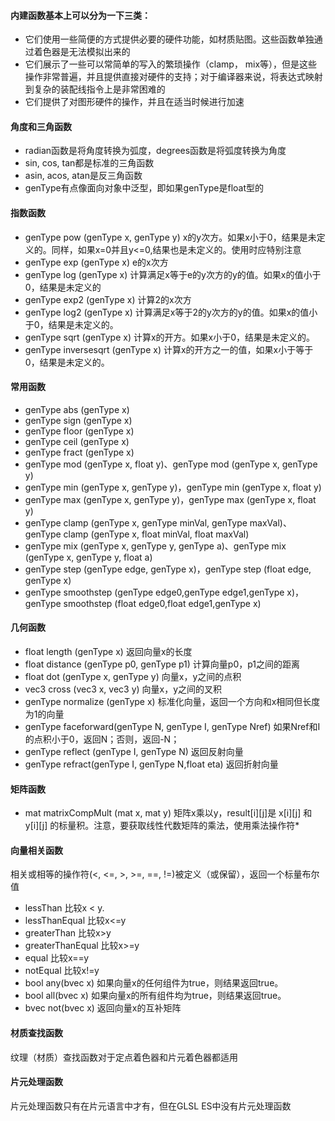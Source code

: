 #### 内建函数基本上可以分为一下三类：
- 它们使用一些简便的方式提供必要的硬件功能，如材质贴图。这些函数单独通过着色器是无法模拟出来的
- 它们展示了一些可以常简单的写入的繁琐操作（clamp， mix等），但是这些操作非常普遍，并且提供直接对硬件的支持；对于编译器来说，将表达式映射到复杂的装配线指令上是非常困难的
- 它们提供了对图形硬件的操作，并且在适当时候进行加速

#### 角度和三角函数
- radian函数是将角度转换为弧度，degrees函数是将弧度转换为角度
- sin, cos, tan都是标准的三角函数
- asin, acos, atan是反三角函数
- genType有点像面向对象中泛型，即如果genType是float型的

#### 指数函数
- genType pow (genType x, genType y) x的y次方。如果x小于0，结果是未定义的。同样，如果x=0并且y<=0,结果也是未定义的。使用时应特别注意
- genType exp (genType x) e的x次方
- genType log (genType x) 计算满足x等于e的y次方的y的值。如果x的值小于0，结果是未定义的
- genType exp2 (genType x) 计算2的x次方
- genType log2 (genType x) 计算满足x等于2的y次方的y的值。如果x的值小于0，结果是未定义的。
- genType sqrt (genType x) 计算x的开方。如果x小于0，结果是未定义的。
- genType inversesqrt (genType x) 计算x的开方之一的值，如果x小于等于0，结果是未定义的。

#### 常用函数
- genType abs (genType x)
- genType sign (genType x)
- genType floor (genType x)
- genType ceil (genType x)
- genType fract (genType x)
- genType mod (genType x, float y)、genType mod (genType x, genType y)
- genType min (genType x, genType y)，genType min (genType x, float y)
- genType max (genType x, genType y)，genType max (genType x, float y)
- genType clamp (genType x, genType minVal, genType maxVal)、genType clamp (genType x, float minVal, float maxVal)
- genType mix (genType x, genType y, genType a)、genType mix (genType x, genType y, float a)
- genType step (genType edge, genType x)，genType step (float edge, genType x)
- genType smoothstep (genType edge0,genType edge1,genType x)，genType smoothstep (float edge0,float edge1,genType x)

#### 几何函数
- float length (genType x) 返回向量x的长度
- float distance (genType p0, genType p1) 计算向量p0，p1之间的距离
- float dot (genType x, genType y) 向量x，y之间的点积
- vec3 cross (vec3 x, vec3 y) 向量x，y之间的叉积
- genType normalize (genType x) 标准化向量，返回一个方向和x相同但长度为1的向量
- genType faceforward(genType N, genType I, genType Nref) 如果Nref和I的点积小于0，返回N；否则，返回-N；
- genType reflect (genType I, genType N) 返回反射向量
- genType refract(genType I, genType N,float eta) 返回折射向量


#### 矩阵函数
- mat matrixCompMult (mat x, mat y)
矩阵x乘以y，result[i][j]是 x[i][j] 和 y[i][j] 的标量积。注意，要获取线性代数矩阵的乘法，使用乘法操作符*

#### 向量相关函数
相关或相等的操作符(<, <=, >, >=, ==, !=)被定义（或保留），返回一个标量布尔值
- lessThan 比较x < y.
- lessThanEqual 比较x<=y
- greaterThan 比较x>y
- greaterThanEqual 比较x>=y
- equal 比较x==y
- notEqual 比较x!=y
- bool any(bvec x) 如果向量x的任何组件为true，则结果返回true。
- bool all(bvec x) 如果向量x的所有组件均为true，则结果返回true。
- bvec not(bvec x) 返回向量x的互补矩阵

#### 材质查找函数
纹理（材质）查找函数对于定点着色器和片元着色器都适用

#### 片元处理函数
片元处理函数只有在片元语言中才有，但在GLSL ES中没有片元处理函数
